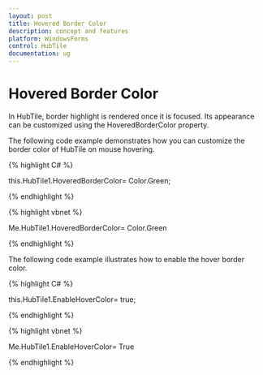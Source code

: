 ```yaml
---
layout: post
title: Hovered Border Color
description: concept and features
platform: WindowsForms
control: HubTile
documentation: ug
---
```

# Hovered Border Color

In HubTile, border highlight is rendered once it is focused. Its appearance can be customized using the HoveredBorderColor property.

The following code example demonstrates how you can customize the border color of HubTile on mouse hovering.

{% highlight C# %}  

this.HubTile1.HoveredBorderColor= Color.Green;

{% endhighlight %}



{% highlight vbnet %} 

Me.HubTile1.HoveredBorderColor= Color.Green

{% endhighlight %}



The following code example illustrates how to enable the hover border color.

{% highlight C# %}  

this.HubTile1.EnableHoverColor= true;

{% endhighlight %}



{% highlight vbnet %} 

Me.HubTile1.EnableHoverColor= True

{% endhighlight %}